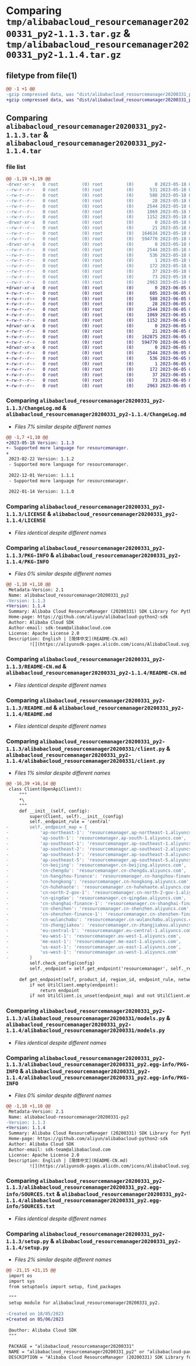 # Comparing `tmp/alibabacloud_resourcemanager20200331_py2-1.1.3.tar.gz` & `tmp/alibabacloud_resourcemanager20200331_py2-1.1.4.tar.gz`

## filetype from file(1)

```diff
@@ -1 +1 @@
-gzip compressed data, was "dist/alibabacloud_resourcemanager20200331_py2-1.1.3.tar", last modified: Thu May 18 08:58:34 2023, max compression
+gzip compressed data, was "dist/alibabacloud_resourcemanager20200331_py2-1.1.4.tar", last modified: Mon Jun  5 05:46:26 2023, max compression
```

## Comparing `alibabacloud_resourcemanager20200331_py2-1.1.3.tar` & `alibabacloud_resourcemanager20200331_py2-1.1.4.tar`

### file list

```diff
@@ -1,19 +1,19 @@
-drwxr-xr-x   0 root         (0) root         (0)        0 2023-05-18 08:58:34.000000 alibabacloud_resourcemanager20200331_py2-1.1.3/
--rw-r--r--   0 root         (0) root         (0)      531 2023-05-18 08:58:33.000000 alibabacloud_resourcemanager20200331_py2-1.1.3/ChangeLog.md
--rw-r--r--   0 root         (0) root         (0)      588 2023-05-18 08:58:33.000000 alibabacloud_resourcemanager20200331_py2-1.1.3/LICENSE
--rw-r--r--   0 root         (0) root         (0)       28 2023-05-18 08:58:33.000000 alibabacloud_resourcemanager20200331_py2-1.1.3/MANIFEST.in
--rw-r--r--   0 root         (0) root         (0)     2544 2023-05-18 08:58:34.000000 alibabacloud_resourcemanager20200331_py2-1.1.3/PKG-INFO
--rw-r--r--   0 root         (0) root         (0)     1069 2023-05-18 08:58:33.000000 alibabacloud_resourcemanager20200331_py2-1.1.3/README-CN.md
--rw-r--r--   0 root         (0) root         (0)     1152 2023-05-18 08:58:33.000000 alibabacloud_resourcemanager20200331_py2-1.1.3/README.md
-drwxr-xr-x   0 root         (0) root         (0)        0 2023-05-18 08:58:34.000000 alibabacloud_resourcemanager20200331_py2-1.1.3/alibabacloud_resourcemanager20200331/
--rw-r--r--   0 root         (0) root         (0)       21 2023-05-18 08:58:33.000000 alibabacloud_resourcemanager20200331_py2-1.1.3/alibabacloud_resourcemanager20200331/__init__.py
--rw-r--r--   0 root         (0) root         (0)   164634 2023-05-18 08:58:33.000000 alibabacloud_resourcemanager20200331_py2-1.1.3/alibabacloud_resourcemanager20200331/client.py
--rw-r--r--   0 root         (0) root         (0)   594770 2023-05-18 08:58:33.000000 alibabacloud_resourcemanager20200331_py2-1.1.3/alibabacloud_resourcemanager20200331/models.py
-drwxr-xr-x   0 root         (0) root         (0)        0 2023-05-18 08:58:34.000000 alibabacloud_resourcemanager20200331_py2-1.1.3/alibabacloud_resourcemanager20200331_py2.egg-info/
--rw-r--r--   0 root         (0) root         (0)     2544 2023-05-18 08:58:33.000000 alibabacloud_resourcemanager20200331_py2-1.1.3/alibabacloud_resourcemanager20200331_py2.egg-info/PKG-INFO
--rw-r--r--   0 root         (0) root         (0)      536 2023-05-18 08:58:33.000000 alibabacloud_resourcemanager20200331_py2-1.1.3/alibabacloud_resourcemanager20200331_py2.egg-info/SOURCES.txt
--rw-r--r--   0 root         (0) root         (0)        1 2023-05-18 08:58:33.000000 alibabacloud_resourcemanager20200331_py2-1.1.3/alibabacloud_resourcemanager20200331_py2.egg-info/dependency_links.txt
--rw-r--r--   0 root         (0) root         (0)      172 2023-05-18 08:58:33.000000 alibabacloud_resourcemanager20200331_py2-1.1.3/alibabacloud_resourcemanager20200331_py2.egg-info/requires.txt
--rw-r--r--   0 root         (0) root         (0)       37 2023-05-18 08:58:33.000000 alibabacloud_resourcemanager20200331_py2-1.1.3/alibabacloud_resourcemanager20200331_py2.egg-info/top_level.txt
--rw-r--r--   0 root         (0) root         (0)       73 2023-05-18 08:58:34.000000 alibabacloud_resourcemanager20200331_py2-1.1.3/setup.cfg
--rw-r--r--   0 root         (0) root         (0)     2963 2023-05-18 08:58:33.000000 alibabacloud_resourcemanager20200331_py2-1.1.3/setup.py
+drwxr-xr-x   0 root         (0) root         (0)        0 2023-06-05 05:46:26.000000 alibabacloud_resourcemanager20200331_py2-1.1.4/
+-rw-r--r--   0 root         (0) root         (0)      605 2023-06-05 05:46:26.000000 alibabacloud_resourcemanager20200331_py2-1.1.4/ChangeLog.md
+-rw-r--r--   0 root         (0) root         (0)      588 2023-06-05 05:46:26.000000 alibabacloud_resourcemanager20200331_py2-1.1.4/LICENSE
+-rw-r--r--   0 root         (0) root         (0)       28 2023-06-05 05:46:26.000000 alibabacloud_resourcemanager20200331_py2-1.1.4/MANIFEST.in
+-rw-r--r--   0 root         (0) root         (0)     2544 2023-06-05 05:46:26.000000 alibabacloud_resourcemanager20200331_py2-1.1.4/PKG-INFO
+-rw-r--r--   0 root         (0) root         (0)     1069 2023-06-05 05:46:26.000000 alibabacloud_resourcemanager20200331_py2-1.1.4/README-CN.md
+-rw-r--r--   0 root         (0) root         (0)     1152 2023-06-05 05:46:26.000000 alibabacloud_resourcemanager20200331_py2-1.1.4/README.md
+drwxr-xr-x   0 root         (0) root         (0)        0 2023-06-05 05:46:26.000000 alibabacloud_resourcemanager20200331_py2-1.1.4/alibabacloud_resourcemanager20200331/
+-rw-r--r--   0 root         (0) root         (0)       21 2023-06-05 05:46:26.000000 alibabacloud_resourcemanager20200331_py2-1.1.4/alibabacloud_resourcemanager20200331/__init__.py
+-rw-r--r--   0 root         (0) root         (0)   162875 2023-06-05 05:46:26.000000 alibabacloud_resourcemanager20200331_py2-1.1.4/alibabacloud_resourcemanager20200331/client.py
+-rw-r--r--   0 root         (0) root         (0)   594770 2023-06-05 05:46:26.000000 alibabacloud_resourcemanager20200331_py2-1.1.4/alibabacloud_resourcemanager20200331/models.py
+drwxr-xr-x   0 root         (0) root         (0)        0 2023-06-05 05:46:26.000000 alibabacloud_resourcemanager20200331_py2-1.1.4/alibabacloud_resourcemanager20200331_py2.egg-info/
+-rw-r--r--   0 root         (0) root         (0)     2544 2023-06-05 05:46:26.000000 alibabacloud_resourcemanager20200331_py2-1.1.4/alibabacloud_resourcemanager20200331_py2.egg-info/PKG-INFO
+-rw-r--r--   0 root         (0) root         (0)      536 2023-06-05 05:46:26.000000 alibabacloud_resourcemanager20200331_py2-1.1.4/alibabacloud_resourcemanager20200331_py2.egg-info/SOURCES.txt
+-rw-r--r--   0 root         (0) root         (0)        1 2023-06-05 05:46:26.000000 alibabacloud_resourcemanager20200331_py2-1.1.4/alibabacloud_resourcemanager20200331_py2.egg-info/dependency_links.txt
+-rw-r--r--   0 root         (0) root         (0)      172 2023-06-05 05:46:26.000000 alibabacloud_resourcemanager20200331_py2-1.1.4/alibabacloud_resourcemanager20200331_py2.egg-info/requires.txt
+-rw-r--r--   0 root         (0) root         (0)       37 2023-06-05 05:46:26.000000 alibabacloud_resourcemanager20200331_py2-1.1.4/alibabacloud_resourcemanager20200331_py2.egg-info/top_level.txt
+-rw-r--r--   0 root         (0) root         (0)       73 2023-06-05 05:46:26.000000 alibabacloud_resourcemanager20200331_py2-1.1.4/setup.cfg
+-rw-r--r--   0 root         (0) root         (0)     2963 2023-06-05 05:46:26.000000 alibabacloud_resourcemanager20200331_py2-1.1.4/setup.py
```

### Comparing `alibabacloud_resourcemanager20200331_py2-1.1.3/ChangeLog.md` & `alibabacloud_resourcemanager20200331_py2-1.1.4/ChangeLog.md`

 * *Files 7% similar despite different names*

```diff
@@ -1,7 +1,10 @@
+2023-05-18 Version: 1.1.3
+- Supported more language for resourcemanager.
+
 2023-02-22 Version: 1.1.2
 - Supported more language for resourcemanager.
 
 2022-12-01 Version: 1.1.1
 - Supported more language for resourcemanager.
 
 2022-01-14 Version: 1.1.0
```

### Comparing `alibabacloud_resourcemanager20200331_py2-1.1.3/LICENSE` & `alibabacloud_resourcemanager20200331_py2-1.1.4/LICENSE`

 * *Files identical despite different names*

### Comparing `alibabacloud_resourcemanager20200331_py2-1.1.3/PKG-INFO` & `alibabacloud_resourcemanager20200331_py2-1.1.4/PKG-INFO`

 * *Files 0% similar despite different names*

```diff
@@ -1,10 +1,10 @@
 Metadata-Version: 2.1
 Name: alibabacloud_resourcemanager20200331_py2
-Version: 1.1.3
+Version: 1.1.4
 Summary: Alibaba Cloud ResourceManager (20200331) SDK Library for Python2
 Home-page: https://github.com/aliyun/alibabacloud-python2-sdk
 Author: Alibaba Cloud SDK
 Author-email: sdk-team@alibabacloud.com
 License: Apache License 2.0
 Description: English | [简体中文](README-CN.md)
         ![](https://aliyunsdk-pages.alicdn.com/icons/AlibabaCloud.svg)
```

### Comparing `alibabacloud_resourcemanager20200331_py2-1.1.3/README-CN.md` & `alibabacloud_resourcemanager20200331_py2-1.1.4/README-CN.md`

 * *Files identical despite different names*

### Comparing `alibabacloud_resourcemanager20200331_py2-1.1.3/README.md` & `alibabacloud_resourcemanager20200331_py2-1.1.4/README.md`

 * *Files identical despite different names*

### Comparing `alibabacloud_resourcemanager20200331_py2-1.1.3/alibabacloud_resourcemanager20200331/client.py` & `alibabacloud_resourcemanager20200331_py2-1.1.4/alibabacloud_resourcemanager20200331/client.py`

 * *Files 1% similar despite different names*

```diff
@@ -16,39 +16,14 @@
 class Client(OpenApiClient):
     """
     *\
     """
     def __init__(self, config):
         super(Client, self).__init__(config)
         self._endpoint_rule = 'central'
-        self._endpoint_map = {
-            'ap-northeast-1': 'resourcemanager.ap-northeast-1.aliyuncs.com',
-            'ap-south-1': 'resourcemanager.ap-south-1.aliyuncs.com',
-            'ap-southeast-1': 'resourcemanager.ap-southeast-1.aliyuncs.com',
-            'ap-southeast-2': 'resourcemanager.ap-southeast-2.aliyuncs.com',
-            'ap-southeast-3': 'resourcemanager.ap-southeast-3.aliyuncs.com',
-            'ap-southeast-5': 'resourcemanager.ap-southeast-5.aliyuncs.com',
-            'cn-beijing': 'resourcemanager.cn-beijing.aliyuncs.com',
-            'cn-chengdu': 'resourcemanager.cn-chengdu.aliyuncs.com',
-            'cn-hangzhou-finance': 'resourcemanager.cn-hangzhou-finance.aliyuncs.com',
-            'cn-hongkong': 'resourcemanager.cn-hongkong.aliyuncs.com',
-            'cn-huhehaote': 'resourcemanager.cn-huhehaote.aliyuncs.com',
-            'cn-north-2-gov-1': 'resourcemanager.cn-north-2-gov-1.aliyuncs.com',
-            'cn-qingdao': 'resourcemanager.cn-qingdao.aliyuncs.com',
-            'cn-shanghai-finance-1': 'resourcemanager.cn-shanghai-finance-1.aliyuncs.com',
-            'cn-shenzhen': 'resourcemanager.cn-shenzhen.aliyuncs.com',
-            'cn-shenzhen-finance-1': 'resourcemanager.cn-shenzhen-finance-1.aliyuncs.com',
-            'cn-wulanchabu': 'resourcemanager.cn-wulanchabu.aliyuncs.com',
-            'cn-zhangjiakou': 'resourcemanager.cn-zhangjiakou.aliyuncs.com',
-            'eu-central-1': 'resourcemanager.eu-central-1.aliyuncs.com',
-            'eu-west-1': 'resourcemanager.eu-west-1.aliyuncs.com',
-            'me-east-1': 'resourcemanager.me-east-1.aliyuncs.com',
-            'us-east-1': 'resourcemanager.us-east-1.aliyuncs.com',
-            'us-west-1': 'resourcemanager.us-west-1.aliyuncs.com'
-        }
         self.check_config(config)
         self._endpoint = self.get_endpoint('resourcemanager', self._region_id, self._endpoint_rule, self._network, self._suffix, self._endpoint_map, self._endpoint)
 
     def get_endpoint(self, product_id, region_id, endpoint_rule, network, suffix, endpoint_map, endpoint):
         if not UtilClient.empty(endpoint):
             return endpoint
         if not UtilClient.is_unset(endpoint_map) and not UtilClient.empty(endpoint_map.get(region_id)):
```

### Comparing `alibabacloud_resourcemanager20200331_py2-1.1.3/alibabacloud_resourcemanager20200331/models.py` & `alibabacloud_resourcemanager20200331_py2-1.1.4/alibabacloud_resourcemanager20200331/models.py`

 * *Files identical despite different names*

### Comparing `alibabacloud_resourcemanager20200331_py2-1.1.3/alibabacloud_resourcemanager20200331_py2.egg-info/PKG-INFO` & `alibabacloud_resourcemanager20200331_py2-1.1.4/alibabacloud_resourcemanager20200331_py2.egg-info/PKG-INFO`

 * *Files 0% similar despite different names*

```diff
@@ -1,10 +1,10 @@
 Metadata-Version: 2.1
 Name: alibabacloud-resourcemanager20200331-py2
-Version: 1.1.3
+Version: 1.1.4
 Summary: Alibaba Cloud ResourceManager (20200331) SDK Library for Python2
 Home-page: https://github.com/aliyun/alibabacloud-python2-sdk
 Author: Alibaba Cloud SDK
 Author-email: sdk-team@alibabacloud.com
 License: Apache License 2.0
 Description: English | [简体中文](README-CN.md)
         ![](https://aliyunsdk-pages.alicdn.com/icons/AlibabaCloud.svg)
```

### Comparing `alibabacloud_resourcemanager20200331_py2-1.1.3/alibabacloud_resourcemanager20200331_py2.egg-info/SOURCES.txt` & `alibabacloud_resourcemanager20200331_py2-1.1.4/alibabacloud_resourcemanager20200331_py2.egg-info/SOURCES.txt`

 * *Files identical despite different names*

### Comparing `alibabacloud_resourcemanager20200331_py2-1.1.3/setup.py` & `alibabacloud_resourcemanager20200331_py2-1.1.4/setup.py`

 * *Files 2% similar despite different names*

```diff
@@ -21,15 +21,15 @@
 import os
 import sys
 from setuptools import setup, find_packages
 
 """
 setup module for alibabacloud_resourcemanager20200331_py2.
 
-Created on 18/05/2023
+Created on 05/06/2023
 
 @author: Alibaba Cloud SDK
 """
 
 PACKAGE = "alibabacloud_resourcemanager20200331"
 NAME = "alibabacloud_resourcemanager20200331_py2" or "alibabacloud-package"
 DESCRIPTION = "Alibaba Cloud ResourceManager (20200331) SDK Library for Python2"
```


